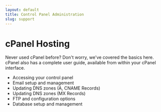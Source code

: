 ```yaml
---
layout: default
title: Control Panel Administration
slug: support
---
```

# cPanel Hosting

Never used cPanel before? Don't worry, we've covered the basics here. cPanel also has a complete user guide, available from within your cPanel interface.

 - Accessing your control panel
 - Email setup and management
 - Updating DNS zones (A, CNAME Records)
 - Updating DNS zones (MX Records)
 - FTP and configuration options
 - Database setup and management
 